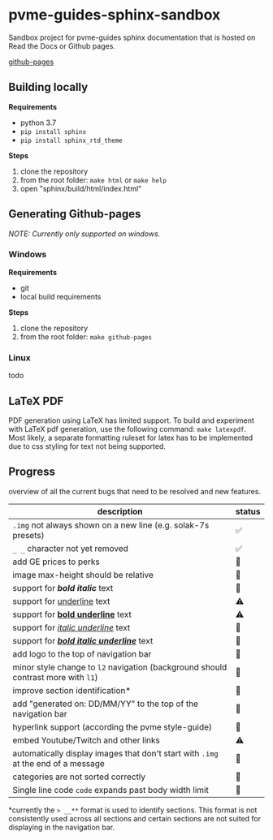 # pvme-guides-sphinx-sandbox
Sandbox project for pvme-guides sphinx documentation that is hosted on Read the Docs or Github pages.

[github-pages](https://towsti.github.io/pvme-guides-sphinx-sandbox/#)

## Building locally

**Requirements**

- python 3.7
- `pip install sphinx`
- `pip install sphinx_rtd_theme`

**Steps**

1. clone the repository
2. from the root folder: `make html` or `make help`
3. open "sphinx/build/html/index.html"

## Generating Github-pages

*NOTE: Currently only supported on windows.*

### Windows

**Requirements**

- git
- local build requirements

**Steps**

1. clone the repository
2. from the root folder: `make github-pages`

### Linux

todo

## LaTeX PDF

PDF generation using LaTeX has limited support. To build and experiment with LaTeX pdf generation, use the following command: `make latexpdf`. Most likely, a separate formatting ruleset for latex has to be implemented due to css styling for text not being supported. 

## Progress

overview of all the current bugs that need to be resolved and new features.

| description                                                  | status             |
| ------------------------------------------------------------ | ------------------ |
| `.img` not always shown on a new line (e.g. solak-7s presets) | :white_check_mark: |
| `_ _` character not yet removed                              | :white_check_mark: |
| add GE prices to perks                                       | :red_circle:       |
| image max-height should be relative                          | :red_circle:       |
| support for ***bold italic*** text                           | :red_circle:       |
| support for <u>underline</u> text                            | :warning:          |
| support for <u>**bold underline**</u> text                   | :warning:          |
| support for <u>*italic underline*</u> text                   | :red_circle:       |
| support for <u>***bold italic underline***</u> text          | :red_circle:       |
| add logo to the top of navigation bar                        | :red_circle:       |
| minor style change to `l2` navigation (background should contrast more with `l1`) | :red_circle:       |
| improve section identification*                              | :red_circle:       |
| add "generated on: DD/MM/YY" to the top of the navigation bar | :red_circle:       |
| hyperlink support (according the pvme style-guide)           | :red_circle:       |
| embed Youtube/Twitch and other links                         | :warning:          |
| automatically display images that don't start with `.img` at the end of a message | :red_circle:       |
| categories are not sorted correctly                          | :red_circle:       |
| Single line code ``code`` expands past body width limit      | :red_circle:       |

*currently the `> __**` format is used to identify sections. This format is not consistently used across all sections and certain sections are not suited for displaying in the navigation bar.